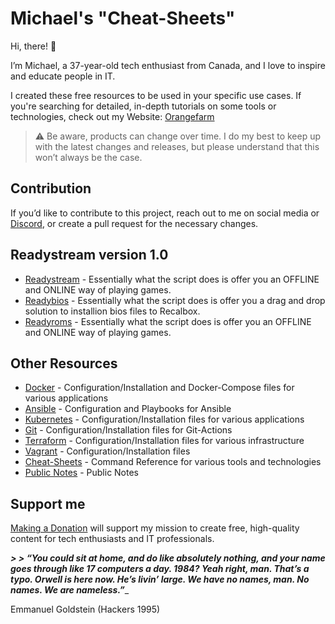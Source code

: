 # Michael's "Cheat-Sheets"

Hi, there! 👋

I’m Michael, a 37-year-old tech enthusiast from Canada, and I love to inspire and educate people in IT.

I created these free resources to be used in your specific use cases. If you're searching for detailed, in-depth tutorials on some tools or technologies, check out my Website: [Orangefarm](https://home.orangefarm.ca)

> ⚠️ Be aware, products can change over time. I do my best to keep up with the latest changes and releases, but please understand that this won’t always be the case.

## Contribution

If you’d like to contribute to this project, reach out to me on social media or [Discord](https://discord.com/invite/HJuEdZsWYE), or create a pull request for the necessary changes.

## Readystream version 1.0
- [Readystream](https://github.com/dockercompose-man/readystream) - Essentially what the script does is offer you an OFFLINE and ONLINE way of playing games.
- [Readybios](https://github.com/dockercompose-man/readybios) - Essentially what the script does is offer you a drag and drop solution to installion bios files to Recalbox.
- [Readyroms](https://github.com/dockercompose-man/readyroms) - Essentially what the script does is offer you an OFFLINE and ONLINE way of playing games.

## Other Resources
- [Docker](https://github.com/dockercompose-man/docker) - Configuration/Installation and Docker-Compose files for various applications
- [Ansible](https://github.com/dockercompose-man/ansible) - Configuration and Playbooks for Ansible
- [Kubernetes](https://github.com/dockercompose-man/kubernetes) - Configuration/Installation files for various applications
- [Git](https://github.com/dockercompose-man/git) - Configuration/Installation files for Git-Actions
- [Terraform](https://github.com/dockercompose-man/terraform) - Configuration/Installation files for various infrastructure
- [Vagrant](https://github.com/dockercompose-man/vagrant) - Configuration/Installation files
- [Cheat-Sheets](https://github.com/dockercompose-man/essentialeducation) - Command Reference for various tools and technologies
- [Public Notes](https://github.com/dockercompose-man/obsidian_public) - Public Notes


## Support me

[Making a Donation](https://home.orangefarm.ca/donate/) will support my mission to create free, high-quality content for tech enthusiasts and IT professionals.

_**> > “You could sit at home, and do like absolutely nothing, and your name goes through like 17 computers a day. 1984? Yeah right, man. That’s a typo. Orwell is here now. He’s livin’ large. We have no names, man. No names. We are nameless.”**__
> > 
Emmanuel Goldstein (Hackers 1995)
